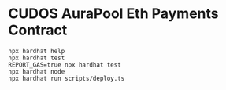 # CUDOS AuraPool Eth Payments Contract

```shell
npx hardhat help
npx hardhat test
REPORT_GAS=true npx hardhat test
npx hardhat node
npx hardhat run scripts/deploy.ts
```
